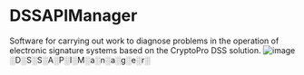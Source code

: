 # DSSAPIManager
    
Software for carrying out work to diagnose problems in the operation of electronic signature systems based on the CryptoPro DSS solution.
![image](https://github.com/KoctGT/DSSAPIManager/assets/104903440/f55b8f7f-6d3a-4213-afc1-a69821be5458)
░D░S░S░A░P░I░M░a░n░a░g░e░r░
